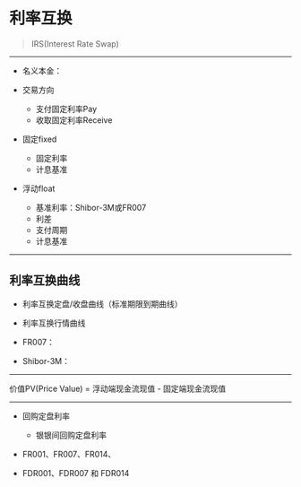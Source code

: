 # 利率互换
> IRS(Interest Rate Swap)


---

- 名义本金：

- 交易方向
    - 支付固定利率Pay
    - 收取固定利率Receive


- 固定fixed
    - 固定利率
    - 计息基准

- 浮动float
    - 基准利率：Shibor-3M或FR007
    - 利差
    - 支付周期
    - 计息基准




---

## 利率互换曲线

- 利率互换定盘/收盘曲线（标准期限到期曲线）
- 利率互换行情曲线


- FR007：
- Shibor-3M：



---



价值PV(Price Value) = 浮动端现金流现值 - 固定端现金流现值


---

- 回购定盘利率
    - 银银间回购定盘利率

- FR001、FR007、FR014、
- FDR001、FDR007 和 FDR014